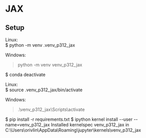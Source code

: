 # JAX

## Setup

Linux:     
$ python -m venv .venv_p312_jax

Windows:    
>python -m venv venv_p312_jax

$ conda deactivate

Linux:     
  $ source .venv_p312_jax/bin/activate

Windows:     
  >.\venv_p312_jax\Scripts\activate

$ pip install -r requirements.txt
$ ipython kernel install --user --name=venv_p312_jax
Installed kernelspec venv_p312_jax in C:\Users\orivlin\AppData\Roaming\jupyter\kernels\venv_p312_jax

